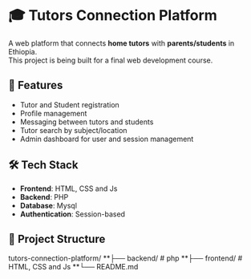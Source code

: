# 🎓 Tutors Connection Platform

A web platform that connects **home tutors** with **parents/students** in Ethiopia.  
This project is being built for a final web development course.

## 🚀 Features

- Tutor and Student registration
- Profile management
- Messaging between tutors and students
- Tutor search by subject/location
- Admin dashboard for user and session management

## 🛠 Tech Stack

- **Frontend**: HTML, CSS and Js
- **Backend**: PHP
- **Database**: Mysql
- **Authentication**: Session-based

## 📁 Project Structure

tutors-connection-platform/
**├── backend/ # php 
**├── frontend/ # HTML, CSS and Js
**└── README.md
